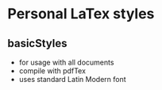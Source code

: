 Personal LaTex styles
=====================

basicStyles
-----------
- for usage with all documents
- compile with pdfTex
- uses standard Latin Modern font

